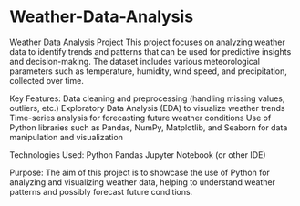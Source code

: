 # Weather-Data-Analysis

Weather Data Analysis Project
This project focuses on analyzing weather data to identify trends and patterns that can be used for predictive insights and decision-making. The dataset includes various meteorological parameters such as temperature, humidity, wind speed, and precipitation, collected over time.

Key Features:
Data cleaning and preprocessing (handling missing values, outliers, etc.)
Exploratory Data Analysis (EDA) to visualize weather trends
Time-series analysis for forecasting future weather conditions
Use of Python libraries such as Pandas, NumPy, Matplotlib, and Seaborn for data manipulation and visualization

Technologies Used:
Python
Pandas
Jupyter Notebook (or other IDE)

Purpose: 
The aim of this project is to showcase the use of Python for analyzing and visualizing weather data, helping to understand weather patterns and possibly forecast future conditions.

